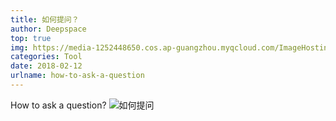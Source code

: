 ```yaml
---
title: 如何提问？
author: Deepspace
top: true
img: https://media-1252448650.cos.ap-guangzhou.myqcloud.com/ImageHosting/bg/7.webp 
categories: Tool
date: 2018-02-12
urlname: how-to-ask-a-question
---
```


<!-- ## 如何提问？ -->

How to ask a question?
![如何提问](https://media-1252448650.cos.ap-guangzhou.myqcloud.com/ImageHosting/Tools/howtoask.png)
